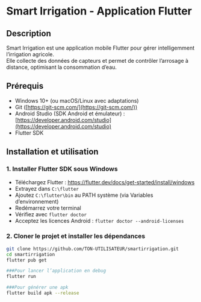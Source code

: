# Smart Irrigation - Application Flutter

## Description
Smart Irrigation est une application mobile Flutter pour gérer intelligemment l’irrigation agricole.  
Elle collecte des données de capteurs et permet de contrôler l’arrosage à distance, optimisant la consommation d’eau.

## Prérequis
- Windows 10+ (ou macOS/Linux avec adaptations)
- Git ([https://git-scm.com/](https://git-scm.com/))
- Android Studio (SDK Android et émulateur) : [https://developer.android.com/studio](https://developer.android.com/studio)
- Flutter SDK

## Installation et utilisation

### 1. Installer Flutter SDK sous Windows
- Téléchargez Flutter : https://flutter.dev/docs/get-started/install/windows  
- Extrayez dans `C:\flutter`  
- Ajoutez `C:\flutter\bin` au PATH système (via Variables d’environnement)  
- Redémarrez votre terminal  
- Vérifiez avec `flutter doctor`  
- Acceptez les licences Android : `flutter doctor --android-licenses`

### 2. Cloner le projet et installer les dépendances
```bash
git clone https://github.com/TON-UTILISATEUR/smartirrigation.git
cd smartirrigation
flutter pub get

###Pour lancer l’application en debug
flutter run

###Pour générer une apk
flutter build apk --release